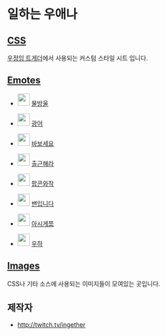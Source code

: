 ﻿# 일하는 우애나

## [CSS](https://github.com/Ingether/TGD-CSS/tree/master/CSS)
[우정잉 트게더](http://tgd.kr/nanajam777)에서 사용되는 커스텀 스타일 시트 입니다.

## [Emotes](https://github.com/Ingether/TGD-CSS/tree/master/Emotes)
* <img src="https://ingether.github.io/TGD-CSS/Emotes/Badge_0_Start/02_72.png" width="28" height="28"> [물방울](https://github.com/Ingether/TGD-CSS/tree/master/Emotes/Badge_0_Start)
* <img src="https://ingether.github.io/TGD-CSS/Emotes/Badge_3_mon/outline_72.png" width="28" height="28"> [광어](https://github.com/Ingether/TGD-CSS/tree/master/Emotes/Badge_3_mon)

* <img src="https://ingether.github.io/TGD-CSS/Emotes/E_nanajaMbabo/nanajaMbabo56.png" width="28" height="28"> [바보세요](https://github.com/Ingether/TGD-CSS/tree/master/Emotes/E_nanajaMbabo)
* <img src="https://ingether.github.io/TGD-CSS/Emotes/E_nanajaMgowork/nanajaMgowork56.png" width="28" height="28"> [출근해라](https://github.com/Ingether/TGD-CSS/tree/master/Emotes/E_nanajaMgowork)
* <img src="https://ingether.github.io/TGD-CSS/Emotes/E_nanajaMpopcon/pcorn1x56.png" width="28" height="28"> [팝콘와작](https://github.com/Ingether/TGD-CSS/tree/master/Emotes/E_nanajaMpopcon)
* <img src="https://ingether.github.io/TGD-CSS/Emotes/E_nanajaMuban/nanajaMubanSample112.png" width="28" height="28"> [밴입니다](https://github.com/Ingether/TGD-CSS/tree/master/Emotes/E_nanajaMuban)
* <img src="https://ingether.github.io/TGD-CSS/Emotes/E_nanajaMuknow/nanajaMuno56.png" width="28" height="28"> [아시게쬬](https://github.com/Ingether/TGD-CSS/tree/master/Emotes/E_nanajaMuknow)
* <img src="https://ingether.github.io/TGD-CSS/Emotes/E_nanajamUh/Wooha56x_fix.png" width="28" height="28"> [우하](https://github.com/Ingether/TGD-CSS/tree/master/Emotes/E_nanajaMUh)


## [Images](https://github.com/Ingether/TGD-CSS/tree/master/Images)
CSS나 기타 소스에 사용되는 이미지들이 모여있는 곳입니다.

## 제작자
* http://twitch.tv/ingether
